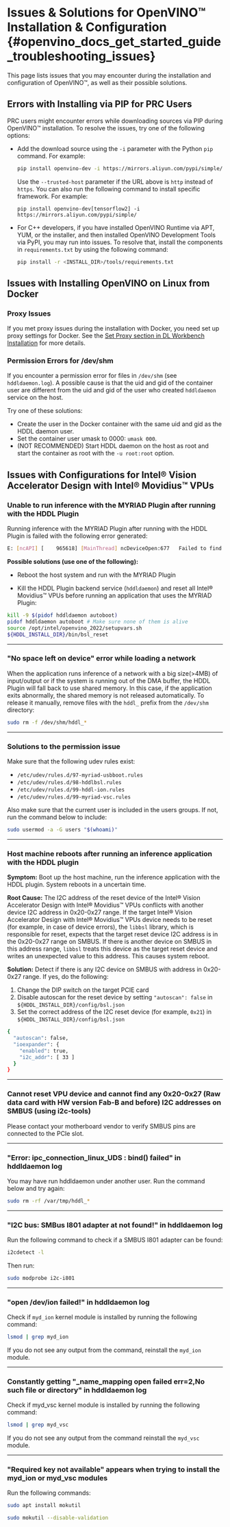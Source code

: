 # Issues & Solutions for OpenVINO™ Installation & Configuration {#openvino_docs_get_started_guide_troubleshooting_issues}

This page lists issues that you may encounter during the installation and configuration of OpenVINO™, as well as their possible solutions.

## <a name="install-for-prc"></a>Errors with Installing via PIP for PRC Users

PRC users might encounter errors while downloading sources via PIP during OpenVINO™ installation. To resolve the issues, try one of the following options:
   
* Add the download source using the ``-i`` parameter with the Python ``pip`` command. For example: 

   ``` sh
   pip install openvino-dev -i https://mirrors.aliyun.com/pypi/simple/
   ```
   Use the ``--trusted-host`` parameter if the URL above is ``http`` instead of ``https``.
   You can also run the following command to install specific framework. For example:
   
   ```
   pip install openvino-dev[tensorflow2] -i https://mirrors.aliyun.com/pypi/simple/
   ```

* For C++ developers, if you have installed OpenVINO Runtime via APT, YUM, or the installer, and then installed OpenVINO Development Tools via PyPI, you may run into issues. To resolve that, install the components in ``requirements.txt`` by using the following command: <!--updated-->
   ``` sh
   pip install -r <INSTALL_DIR>/tools/requirements.txt
   ```

<!-- this part was from Docker installation -->

## Issues with Installing OpenVINO on Linux from Docker

### <a name="proxy-issues"></a>Proxy Issues

If you met proxy issues during the installation with Docker, you need set up proxy settings for Docker. See the [Set Proxy section in DL Workbench Installation](https://docs.openvino.ai/latest/workbench_docs_Workbench_DG_Prerequisites.html#set-proxy) for more details.

### Permission Errors for /dev/shm

If you encounter a permission error for files in `/dev/shm` (see `hddldaemon.log`). A possible cause is that the uid and gid of the container user are different from the uid and gid of the user who created `hddldaemon` service on the host.

Try one of these solutions:

* Create the user in the Docker container with the same uid and gid as the HDDL daemon user.
* Set the container user umask to 0000: `umask 000`.
* (NOT RECOMMENDED) Start HDDL daemon on the host as root and start the container as root with the `-u root:root` option.

## Issues with Configurations for Intel® Vision Accelerator Design with Intel® Movidius™ VPUs 

<!-- this part was taken from original configurations-for-ivad-vpu.md -->

### Unable to run inference with the MYRIAD Plugin after running with the HDDL Plugin

Running inference with the MYRIAD Plugin after running with the HDDL Plugin is failed with the following error generated:

```sh
E: [ncAPI] [    965618] [MainThread] ncDeviceOpen:677   Failed to find a device, rc: X_LINK_ERROR
```

**Possible solutions (use one of the following):**

* Reboot the host system and run with the MYRIAD Plugin

* Kill the HDDL Plugin backend service (`hddldaemon`) and reset all Intel® Movidius™ VPUs before running an  application that uses the MYRIAD Plugin:
```sh
kill -9 $(pidof hddldaemon autoboot)
pidof hddldaemon autoboot # Make sure none of them is alive
source /opt/intel/openvino_2022/setupvars.sh
${HDDL_INSTALL_DIR}/bin/bsl_reset
```

---
### "No space left on device" error while loading a network
When the application runs inference of a network with a big size(>4MB) of input/output or if the system is running out of the DMA buffer, 
the HDDL Plugin will fall back to use shared memory. 
In this case, if the application exits abnormally, the shared memory is not released automatically. 
To release it manually, remove files with the `hddl_` prefix from the `/dev/shm` directory:
```sh
sudo rm -f /dev/shm/hddl_*
```

---
### Solutions to the permission issue

Make sure that the following udev rules exist:
   - `/etc/udev/rules.d/97-myriad-usbboot.rules`
   - `/etc/udev/rules.d/98-hddlbsl.rules`
   - `/etc/udev/rules.d/99-hddl-ion.rules`
   - `/etc/udev/rules.d/99-myriad-vsc.rules`

Also make sure that the current user is included in the users groups. If not, run the command below to include:
```sh
sudo usermod -a -G users "$(whoami)"
```

<!--
### setup.sh doesn't install the driver binaries to /lib/modules on CentOS systems

As a temporary workaround, run the commands below to install the drivers. This issue will be fixed in future releases.

```sh
sudo mkdir -p /lib/modules/$(uname -r)/kernel/drivers/myd/
```
```sh
sudo cp drv_vsc/myd_vsc.ko /lib/modules/$(uname -r)/kernel/drivers/myd/
```
```sh
sudo cp drv_ion/myd_ion.ko /lib/modules/$(uname -r)/kernel/drivers/myd/
```
```sh
sudo touch /etc/modules-load.d/intel_vision_accelerator.conf
```
```sh
sudo echo "myd_vsc" >> /etc/modules-load.d/intel_vision_accelerator.conf
```
```sh
sudo echo "myd_ion" >> /etc/modules-load.d/intel_vision_accelerator.conf
```
```sh
sudo depmod
```
```sh
sudo modprobe myd_vsc
```
```sh
sudo modprobe myd_ion 
```
-->

---
### Host machine reboots after running an inference application with the HDDL plugin

**Symptom:** Boot up the host machine, run the inference application with the HDDL plugin. System reboots in a uncertain time.

**Root Cause:** The I2C address of the reset device of the Intel® Vision Accelerator Design with Intel® Movidius™ VPUs conflicts with another device I2C address in 0x20-0x27 range. If the target Intel® Vision Accelerator Design with Intel® Movidius™ VPUs device needs to be reset (for example, in case of device errors), the `libbsl` library, which is responsible for reset, expects that the target reset device I2C address is in the 0x20-0x27 range on SMBUS. If there is another device on SMBUS in this address range, `libbsl` treats this device as the target reset device and writes an unexpected value to this address. This causes system reboot.

**Solution:** Detect if there is any I2C device on SMBUS with address in 0x20-0x27 range. If yes, do the following:

1. Change the DIP switch on the target PCIE card
2. Disable autoscan for the reset device by setting `"autoscan": false` in `${HDDL_INSTALL_DIR}/config/bsl.json`
3. Set the correct address of the I2C reset device (for example, `0x21`) in `${HDDL_INSTALL_DIR}/config/bsl.json`

```sh
{
  "autoscan": false,
  "ioexpander": {
    "enabled": true,
    "i2c_addr": [ 33 ]
  }
}
```

---
### Cannot reset VPU device and cannot find any 0x20-0x27 (Raw data card with HW version Fab-B and before) I2C addresses on SMBUS (using i2c-tools)

Please contact your motherboard vendor to verify SMBUS pins are connected to the PCIe slot.

---
### "Error: ipc_connection_linux_UDS : bind() failed" in hddldaemon log

You may have run hddldaemon under another user. Run the command below and try again:
```sh
sudo rm -rf /var/tmp/hddl_*
```

---
### "I2C bus: SMBus I801 adapter at not found!" in hddldaemon log

Run the following command to check if a SMBUS I801 adapter can be found:
```sh
i2cdetect -l
```
Then run:
```sh
sudo modprobe i2c-i801
```
---
### "open /dev/ion failed!" in hddldaemon log

Check if `myd_ion` kernel module is installed by running the following command:
```sh
lsmod | grep myd_ion
```
If you do not see any output from the command, reinstall the `myd_ion` module.

---
### Constantly getting "\_name\_mapping open failed err=2,No such file or directory" in hddldaemon log

Check if myd_vsc kernel module is installed by running the following command:
```sh
lsmod | grep myd_vsc
```
If you do not see any output from the command reinstall the `myd_vsc` module.

---
### "Required key not available" appears when trying to install the myd_ion or myd_vsc modules

Run the following commands:
```sh
sudo apt install mokutil
```
```sh
sudo mokutil --disable-validation
```
